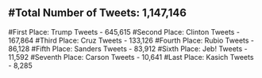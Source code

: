 #Total Number of Tweets: 1,147,146 
---
#First Place: Trump Tweets - 645,615
#Second Place: Clinton Tweets - 167,864
#Third Place: Cruz Tweets - 133,126
#Fourth Place: Rubio Tweets - 86,128
#Fifth Place: Sanders Tweets - 83,912
#Sixth Place: Jeb! Tweets - 11,592
#Seventh Place: Carson Tweets - 10,641
#Last Place: Kasich Tweets - 8,285
